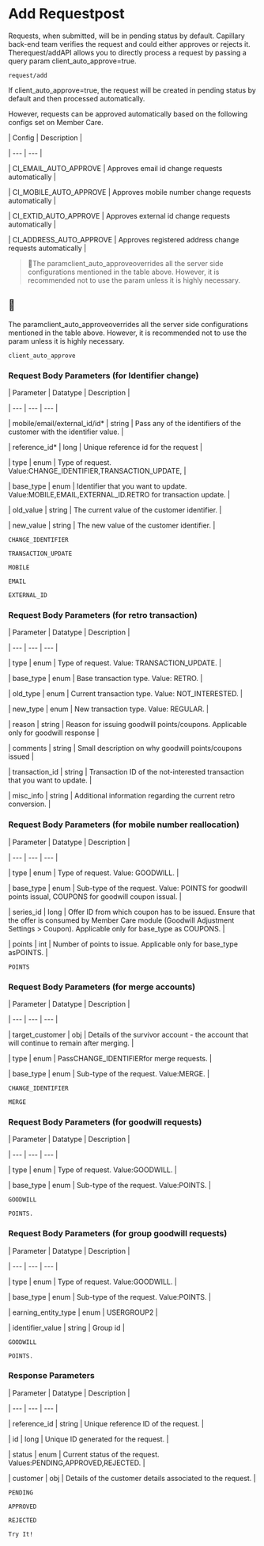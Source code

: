 # Add Requestpost

Requests, when submitted, will be in pending status by default. Capillary back-end team verifies the request and could either approves or rejects it. Therequest/addAPI allows you to directly process a request by passing a query param client_auto_approve=true.

`request/add`

If client_auto_approve=true, the request will be created in pending status by default and then processed automatically.

However, requests can be approved automatically based on the following configs set on Member Care.

| Config | Description |

| --- | --- |

| CI_EMAIL_AUTO_APPROVE | Approves email id change requests automatically |

| CI_MOBILE_AUTO_APPROVE | Approves mobile number change requests automatically |

| CI_EXTID_AUTO_APPROVE | Approves external id change requests automatically |

| CI_ADDRESS_AUTO_APPROVE | Approves registered address change requests automatically |



> 📘The paramclient_auto_approveoverrides all the server side configurations mentioned in the table above. However, it is recommended not to use the param unless it is highly necessary.

## 📘

The paramclient_auto_approveoverrides all the server side configurations mentioned in the table above. However, it is recommended not to use the param unless it is highly necessary.

`client_auto_approve`

### Request Body Parameters (for Identifier change)

| Parameter | Datatype | Description |

| --- | --- | --- |

| mobile/email/external_id/id* | string | Pass any of the identifiers of the customer with the identifier value. |

| reference_id* | long | Unique reference id for the request |

| type | enum | Type of request. Value:CHANGE_IDENTIFIER,TRANSACTION_UPDATE, |

| base_type | enum | Identifier that you want to update. Value:MOBILE,EMAIL,EXTERNAL_ID.RETRO for transaction update. |

| old_value | string | The current value of the customer identifier. |

| new_value | string | The new value of the customer identifier. |



`CHANGE_IDENTIFIER`

`TRANSACTION_UPDATE`

`MOBILE`

`EMAIL`

`EXTERNAL_ID`

### Request Body Parameters (for retro transaction)

| Parameter | Datatype | Description |

| --- | --- | --- |

| type | enum | Type of request. Value: TRANSACTION_UPDATE. |

| base_type | enum | Base transaction type. Value: RETRO. |

| old_type | enum | Current transaction type. Value: NOT_INTERESTED. |

| new_type | enum | New transaction type. Value: REGULAR. |

| reason | string | Reason for issuing goodwill points/coupons. Applicable only for goodwill response |

| comments | string | Small description on why goodwill points/coupons issued |

| transaction_id | string | Transaction ID of the not-interested transaction that you want to update. |

| misc_info | string | Additional information regarding the current retro conversion. |



### Request Body Parameters (for mobile number reallocation)

| Parameter | Datatype | Description |

| --- | --- | --- |

| type | enum | Type of request. Value: GOODWILL. |

| base_type | enum | Sub-type of the request. Value: POINTS for goodwill points issual, COUPONS for goodwill coupon issual. |

| series_id | long | Offer ID from which coupon has to be issued. Ensure that the offer is consumed by Member Care module (Goodwill Adjustment Settings > Coupon). Applicable only for base_type as COUPONS. |

| points | int | Number of points to issue. Applicable only for base_type asPOINTS. |



`POINTS`

### Request Body Parameters (for merge accounts)

| Parameter | Datatype | Description |

| --- | --- | --- |

| target_customer | obj | Details of the survivor account - the account that will continue to remain after merging. |

| type | enum | PassCHANGE_IDENTIFIERfor merge requests. |

| base_type | enum | Sub-type of the request. Value:MERGE. |



`CHANGE_IDENTIFIER`

`MERGE`

### Request Body Parameters (for goodwill requests)

| Parameter | Datatype | Description |

| --- | --- | --- |

| type | enum | Type of request. Value:GOODWILL. |

| base_type | enum | Sub-type of the request. Value:POINTS. |



`GOODWILL`

`POINTS.`

### Request Body Parameters (for group goodwill requests)

| Parameter | Datatype | Description |

| --- | --- | --- |

| type | enum | Type of request. Value:GOODWILL. |

| base_type | enum | Sub-type of the request. Value:POINTS. |

| earning_entity_type | enum | USERGROUP2 |

| identifier_value | string | Group id |



`GOODWILL`

`POINTS.`

### Response Parameters

| Parameter | Datatype | Description |

| --- | --- | --- |

| reference_id | string | Unique reference ID of the request. |

| id | long | Unique ID generated for the request. |

| status | enum | Current status of the request. Values:PENDING,APPROVED,REJECTED. |

| customer | obj | Details of the customer details associated to the request. |



`PENDING`

`APPROVED`

`REJECTED`

`Try It!`